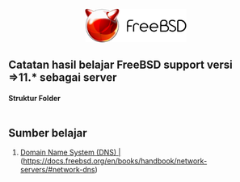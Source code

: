 <p align="center">
<img src="/assets/images/logo.png" alt="Debian Logo" style="width:200px;"/>
</p>

## Catatan hasil belajar FreeBSD support versi =>11.* sebagai server

#### Struktur Folder
```sh
```
## Sumber belajar
1. [Domain Name System (DNS) | ](https://docs.freebsd.org/en/books/handbook/network-servers/#network-dns)(https://docs.freebsd.org/en/books/handbook/network-servers/#network-dns)
